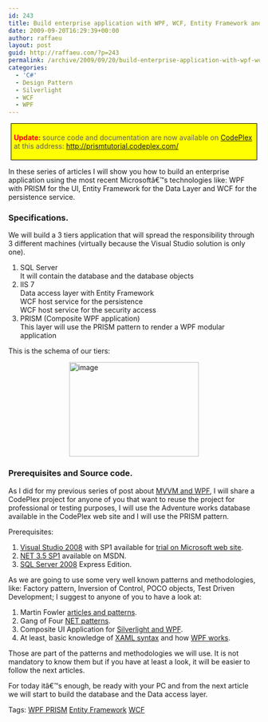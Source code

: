 ```yaml
---
id: 243
title: Build enterprise application with WPF, WCF, Entity Framework and Prism. Tutorial 01.
date: 2009-09-20T16:29:39+00:00
author: raffaeu
layout: post
guid: http://raffaeu.com/?p=243
permalink: /archive/2009/09/20/build-enterprise-application-with-wpf-wcf-entity-framework-and-prism-tutorial-01.aspx
categories:
  - 'C#'
  - Design Pattern
  - Silverlight
  - WCF
  - WPF
---
```

<blockquote style="border-bottom: black 1px solid; border-left: black 1px solid; padding-bottom: 5px; background-color: #ffff00; margin: 5px; padding-left: 5px; padding-right: 5px; border-top: black 1px solid; border-right: black 1px solid; padding-top: 5px">
  <p>
    <strong style="color: #ff0000">Update: </strong>source code and documentation are now available on <a href="http://www.codeplex.com" target="_blank">CodePlex</a> at this address: <a title="http://prismtutorial.codeplex.com/" href="http://prismtutorial.codeplex.com/">http://prismtutorial.codeplex.com/</a>
  </p>
</blockquote>

In these series of articles I will show you how to build an enterprise application using the most recent Microsoftâ€™s technologies like: WPF with PRISM for the UI, Entity Framework for the Data Layer and WCF for the persistence service.

### Specifications.

We will build a 3 tiers application that will spread the responsibility through 3 different machines (virtually because the Visual Studio solution is only one).

  1. SQL Server   
    It will contain the database and the database objects 
  2. IIS 7   
    Data access layer with Entity Framework   
    WCF host service for the persistence   
    WCF host service for the security access 
  3. PRISM (Composite WPF application)   
    This layer will use the PRISM pattern to render a WPF modular application 

This is the schema of our tiers: 

<a href="http://blog.raffaeu.com/Images/blog_raffaeu_com/WindowsLiveWriter/BuildenterpriseapplicationwithWPFWCFEnt_E2A0/image.png" rel="lightbox[TUTORIAL]"><img style="border-right-width: 0px; display: block; float: none; border-top-width: 0px; border-bottom-width: 0px; margin-left: auto; border-left-width: 0px; margin-right: auto" title="image" border="0" alt="image" src="http://blog.raffaeu.com/Images/blog_raffaeu_com/WindowsLiveWriter/BuildenterpriseapplicationwithWPFWCFEnt_E2A0/image_thumb.png" width="260" height="189" /></a>

### Prerequisites and Source code.

As I did for my previous series of post about <a href="http://blog.raffaeu.com/archive/2009/06/03/wpf-and-vmmv-tutorial-01-introduction.aspx" target="_blank">MVVM and WPF</a>, I will share a CodePlex project for anyone of you that want to reuse the project for professional or testing purposes, I will use the Adventure works database available in the CodePlex web site and I will use the PRISM pattern.

Prerequisites:

  1. <a href="http://msdn.microsoft.com/en-us/vstudio/default.aspx" target="_blank">Visual Studio 2008</a> with SP1 available for <a href="http://www.microsoft.com/downloads/details.aspx?FamilyID=83c3a1ec-ed72-4a79-8961-25635db0192b&displaylang=en" target="_blank">trial on Microsoft web site</a>. 
  2. <a href="http://www.microsoft.com/downloads/details.aspx?FamilyID=ab99342f-5d1a-413d-8319-81da479ab0d7&displaylang=en" target="_blank">NET 3.5 SP1</a> available on MSDN. 
  3. <a href="http://www.microsoft.com/express/sql/download/" target="_blank">SQL Server 2008</a> Express Edition. 

As we are going to use some very well known patterns and methodologies, like: Factory pattern, Inversion of Control, POCO objects, Test Driven Development; I suggest to anyone of you to have a look at:

  1. Martin Fowler <a href="http://martinfowler.com/articles.html" target="_blank">articles and patterns</a>. 
  2. Gang of Four <a href="http://www.dofactory.com/Patterns/Patterns.aspx" target="_blank">NET patterns</a>. 
  3. Composite UI Application for <a href="http://www.codeplex.com/CompositeWPF" target="_blank">Silverlight and WPF</a>. 
  4. At least, basic knowledge of <a href="http://msdn.microsoft.com/en-us/library/ms752059.aspx" target="_blank">XAML syntax</a> and how <a href="http://windowsclient.net/wpf/" target="_blank">WPF works</a>. 

Those are part of the patterns and methodologies we will use. It is not mandatory to know them but if you have at least a look, it will be easier to follow the next articles.

For today itâ€™s enough, be ready with your PC and from the next article we will start to build the database and the Data access layer.

Tags: <a href="http://technorati.com/tag/WPF PRISM" rel="tag">WPF PRISM</a> <a href="http://technorati.com/tag/Entity Framework" rel="tag">Entity Framework</a> <a href="http://technorati.com/tag/WCF" rel="tag">WCF</a>